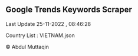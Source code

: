 

## Google Trends Keywords Scraper 
 
Last Update 25-11-2022 , 08:46:28

Country List :
VIETNAM.json



© Abdul Muttaqin 
